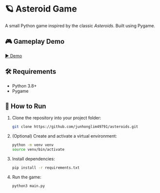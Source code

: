 # 🪐 Asteroid Game

A small Python game inspired by the classic *Asteroids*. Built using Pygame.


## 🎮 Gameplay Demo

[▶ Demo](https://www.youtube.com/watch?v=YOUR_VIDEO_ID)


## 🛠 Requirements

- Python 3.8+
- Pygame

## 🚀 How to Run

1. Clone the repository into your project folder:

   ```bash
   git clone https://github.com/junhonglim49791/asteroids.git
   ```
2. (Optional) Create and activate a virtual environment:
    ```bash
    python -m venv venv
    source venv/bin/activate
    ```
3. Install dependencies:
    ```bash
    pip install -r requirements.txt
    ```
4. Run the game:
    ```bash
    python3 main.py
    ```
    